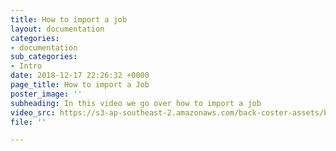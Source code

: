```yaml
---
title: How to import a job
layout: documentation
categories:
- documentation
sub_categories:
- Intro
date: 2018-12-17 22:26:32 +0000
page_title: How to import a Job
poster_image: ''
subheading: In this video we go over how to import a job
video_src: https://s3-ap-southeast-2.amazonaws.com/back-coster-assets/bp-training-videos/How+to+import+a+job.mp4
file: ''

---
```

